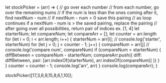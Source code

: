 let stockPicker = (arr) => {
  // go over each number
  // from each number, go over the remaining nums
  // if the num is less than the ones coming after it, find nextNum - num
  // if nextNum - num > 0 save this pairing
  // as loop continues if a nextNum - num is > the saved pairing, replace the pairing
  // after going over all possibilities, return pair of indices ex. [1, 4] 
  let starterNum;
  let compareNum;
  let compareArr = [];
  let counter = arr.length
  for (let i = 0; i < arr.length; i++) {
    starterNum = arr[i];
    // console.log('starter', starterNum)
    for (let j = 0; j < counter - 1; j++) {
      compareNum = arr[j]
      // console.log('compare num', compareNum)
      if (compareNum > starterNum) {
        diffBetween = compareNum - starterNum;
        compareArr.push({
          diff: diffBetween,
          pair: [arr.indexOf(starterNum), arr.indexOf(compareNum)]
        })
      }
    }
    counter = counter - 1;
    console.log('arr', arr)
  }
  console.log(compareArr);
}


stockPicker([17,3,6,9,15,8,6,1,10]);